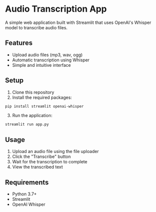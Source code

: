 # Audio Transcription App

A simple web application built with Streamlit that uses OpenAI's Whisper model to transcribe audio files.

## Features
- Upload audio files (mp3, wav, ogg)
- Automatic transcription using Whisper
- Simple and intuitive interface

## Setup
1. Clone this repository
2. Install the required packages:
```bash
pip install streamlit openai-whisper
```
3. Run the application:
```bash
streamlit run app.py
```

## Usage
1. Upload an audio file using the file uploader
2. Click the "Transcribe" button
3. Wait for the transcription to complete
4. View the transcribed text

## Requirements
- Python 3.7+
- Streamlit
- OpenAI Whisper 
